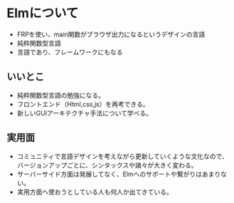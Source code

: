 # Elmについて

* FRPを使い、main関数がブラウザ出力になるというデザインの言語
* 純粋関数型言語
* 言語であり、フレームワークにもなる

## いいとこ
* 純粋関数型言語の勉強になる。
* フロントエンド（Html,css,js）を再考できる。
* 新しいGUIアーキテクチャ手法について学べる。

## 実用面
* コミュニティで言語デザインを考えながら更新していくような文化なので、バージョンアップごとに、シンタックスや諸々が大きく変わる。
* サーバーサイド方面は発展してなく、Elmへのサポートや繋がりはあまりない。
* 実用方面へ使おうとしている人も何人か出てきている。